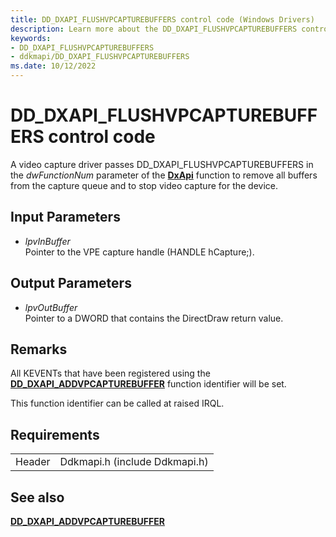 ```yaml
---
title: DD_DXAPI_FLUSHVPCAPTUREBUFFERS control code (Windows Drivers)
description: Learn more about the DD_DXAPI_FLUSHVPCAPTUREBUFFERS control code.
keywords:
- DD_DXAPI_FLUSHVPCAPTUREBUFFERS
- ddkmapi/DD_DXAPI_FLUSHVPCAPTUREBUFFERS
ms.date: 10/12/2022
---
```


# DD\_DXAPI\_FLUSHVPCAPTUREBUFFERS control code

A video capture driver passes DD\_DXAPI\_FLUSHVPCAPTUREBUFFERS in the *dwFunctionNum* parameter of the [**DxApi**](/windows-hardware/drivers/ddi/dxapi/nf-dxapi-dxapi) function to remove all buffers from the capture queue and to stop video capture for the device.

## Input Parameters

- *lpvInBuffer*  
    Pointer to the VPE capture handle (HANDLE hCapture;).

## Output Parameters

- *lpvOutBuffer*  
    Pointer to a DWORD that contains the DirectDraw return value.

## Remarks

All KEVENTs that have been registered using the [**DD\_DXAPI\_ADDVPCAPTUREBUFFER**](dd-dxapi-addvpcapturebuffer.md) function identifier will be set.

This function identifier can be called at raised IRQL.

## Requirements

| | |
| --- | --- |
| Header | Ddkmapi.h (include Ddkmapi.h) |

## See also

[**DD\_DXAPI\_ADDVPCAPTUREBUFFER**](dd-dxapi-addvpcapturebuffer.md)
